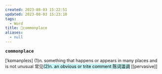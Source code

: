 ```yaml
---
created: 2023-08-03 15:22:51
updated: 2023-08-03 15:23:10
tags:
  - Word
title: 📖commonplace
aliases:
  - null
---
```


<pre><strong>commonplace</strong></pre>
[ˈkɒmənpleɪs]
(1)n. something that happens or appears in many places and is not unusual 常⻅<mark style="background: #ABF7F7A6;">(2)n. an obvious or trite comment 陈词滥调</mark>
[[pervasive]]
